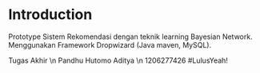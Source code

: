 # Introduction
Prototype Sistem Rekomendasi dengan teknik learning Bayesian Network. Menggunakan Framework Dropwizard (Java maven, MySQL).

Tugas Akhir \n
Pandhu Hutomo Aditya \n
1206277426
#LulusYeah!
